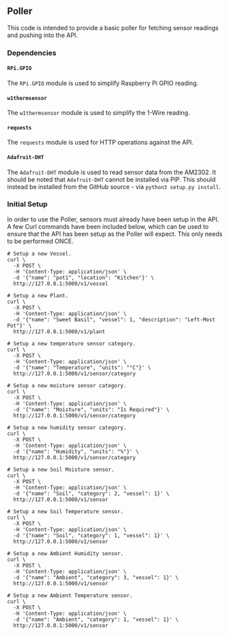 ## Poller

This code is intended to provide a basic poller for fetching sensor readings
and pushing into the API.

### Dependencies

#### `RPi.GPIO`

The `RPi.GPIO` module is used to simplify Raspberry Pi GPIO reading.

#### `w1thermsensor`

The `w1thermsensor` module is used to simplify the 1-Wire reading.

#### `requests`

The `requests` module is used for HTTP operations against the API.

#### `Adafruit-DHT`

The `Adafruit-DHT` module is used to read sensor data from the AM2302. It should
be noted that `Adafruit-DHT` cannot be installed via PIP. This should instead be
installed from the GitHub source - via `python3 setup.py install`.

### Initial Setup

In order to use the Poller, sensors must already have been setup in the API.
A few Curl commands have been included below, which can be used to ensure that
the API has been setup as the Poller will expect. This only needs to be
performed ONCE.

```
# Setup a new Vessel.
curl \
  -X POST \
  -H 'Content-Type: application/json' \
  -d '{"name": "pot1", "location": "Kitchen"}' \
  http://127.0.0.1:5000/v1/vessel

# Setup a new Plant.
curl \
  -X POST \
  -H 'Content-Type: application/json' \
  -d '{"name": "Sweet Basil", "vessel": 1, "description": "Left-Most Pot"}' \
  http://127.0.0.1:5000/v1/plant

# Setup a new temperature sensor category.
curl \
  -X POST \
  -H 'Content-Type: application/json' \
  -d '{"name": "Temperature", "units": "°C"}' \
  http://127.0.0.1:5000/v1/sensor/category

# Setup a new moisture sensor category.
curl \
  -X POST \
  -H 'Content-Type: application/json' \
  -d '{"name": "Moisture", "units": "Is Required"}' \
  http://127.0.0.1:5000/v1/sensor/category

# Setup a new humidity sensor category.
curl \
  -X POST \
  -H 'Content-Type: application/json' \
  -d '{"name": "Humidity", "units": "%"}' \
  http://127.0.0.1:5000/v1/sensor/category

# Setup a new Soil Moisture sensor.
curl \
  -X POST \
  -H 'Content-Type: application/json' \
  -d '{"name": "Soil", "category": 2, "vessel": 1}' \
  http://127.0.0.1:5000/v1/sensor

# Setup a new Soil Temperature sensor.
curl \
  -X POST \
  -H 'Content-Type: application/json' \
  -d '{"name": "Soil", "category": 1, "vessel": 1}' \
  http://127.0.0.1:5000/v1/sensor

# Setup a new Ambient Humidity sensor.
curl \
  -X POST \
  -H 'Content-Type: application/json' \
  -d '{"name": "Ambient", "category": 3, "vessel": 1}' \
  http://127.0.0.1:5000/v1/sensor

# Setup a new Ambient Temperature sensor.
curl \
  -X POST \
  -H 'Content-Type: application/json' \
  -d '{"name": "Ambient", "category": 1, "vessel": 1}' \
  http://127.0.0.1:5000/v1/sensor

```
